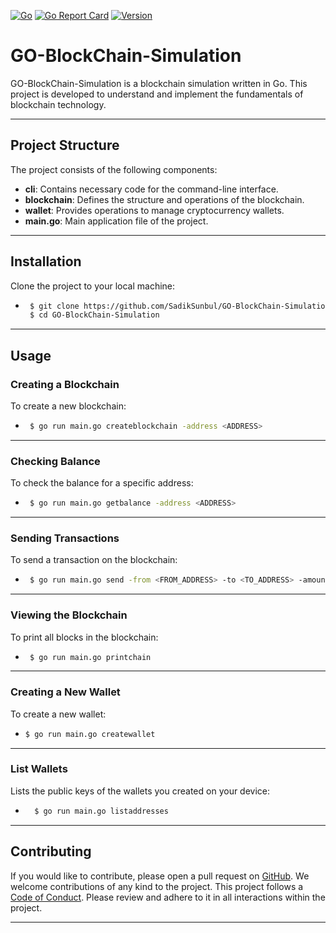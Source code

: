 [![Go](https://github.com/SadikSunbul/GO-BlockChain-Simulation/actions/workflows/go.yml/badge.svg)](https://github.com/SadikSunbul/GO-BlockChain-Simulation/actions/workflows/go.yml)
[![Go Report Card](https://goreportcard.com/badge/github.com/SadikSunbul/GO-BlockChain-Simulation)](https://goreportcard.com/report/github.com/SadikSunbul/GO-BlockChain-Simulation)
[![Version](https://img.shields.io/badge/Version-1.0-blue)]()

# GO-BlockChain-Simulation

GO-BlockChain-Simulation is a blockchain simulation written in Go. This project is developed to understand and implement the fundamentals of blockchain technology.
***

## Project Structure

The project consists of the following components:

- **cli**: Contains necessary code for the command-line interface.
- **blockchain**: Defines the structure and operations of the blockchain.
- **wallet**: Provides operations to manage cryptocurrency wallets.
- **main.go**: Main application file of the project.
***

## Installation

Clone the project to your local machine:

+ ```bash
   $ git clone https://github.com/SadikSunbul/GO-BlockChain-Simulation.git
   $ cd GO-BlockChain-Simulation 
***

## Usage

### Creating a Blockchain

To create a new blockchain:

    
+ ```bash 
   $ go run main.go createblockchain -address <ADDRESS>
***

### Checking Balance

To check the balance for a specific address:

+ ```bash
   $ go run main.go getbalance -address <ADDRESS>
***

### Sending Transactions

To send a transaction on the blockchain:

+ ```bash
   $ go run main.go send -from <FROM_ADDRESS> -to <TO_ADDRESS> -amount <AMOUNT>
***

### Viewing the Blockchain

To print all blocks in the blockchain:

+ ```bash
   $ go run main.go printchain
***

### Creating a New Wallet

To create a new wallet:

+  ```bash
   $ go run main.go createwallet
***

### List Wallets

Lists the public keys of the wallets you created on your device:

+ ```bash
    $ go run main.go listaddresses
***

## Contributing

If you would like to contribute, please open a pull request on [GitHub](https://github.com/SadikSunbul/GO-BlockChain-Simulation). We welcome contributions of any kind to the project.
This project follows a [Code of Conduct](CODE_OF_CONDUCT.md). Please review and adhere to it in all interactions within the project.
***
